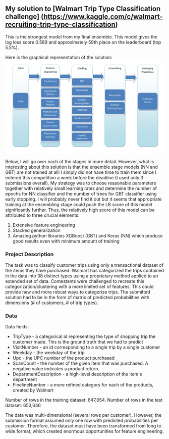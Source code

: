 ## My solution to [Walmart Trip Type Classification challenge] (https://www.kaggle.com/c/walmart-recruiting-trip-type-classification)

This is the strongest model from my final ensemble. This model gives the log loss score 0.589 and approximately 59th place on the leaderboard (top 5.5%).

Here is the graphical representation of the solution:
![alt tag](https://github.com/AntonUBC/Walmart-Trip-Type-Classification/blob/master/pictures/Chart-1.png)

Below, I will go over each of the stages in more detail. However, what is interesting about this solution is that the ensemble stage models (NN and GBT) are not trained at all! I simply did not have time to train them since I entered this competition a week before the deadline (I used only 3 submissions overall). My strategy was to choose reasonable parameters together with relatively small learning rates and determine the number of epochs for NN classifier and the number of trees for GBT classifier using early stopping. I will probably never find it out but it seems that appropriate training at the ensembling stage could push the LB score of this model significantly further. Thus, the relatively high score of this model can be attributed to three crucial elements:
1. Extensive feature engineering
2. Stacked generalization
3. Amazing python libraries XGBoost (GBT) and Keras (NN) which produce good results even with minimum amount of training

### Project Description

The task was to classify customer trips using only a transactional dataset of the items they have purchased. Walmart has categorized the trips contained in the data into 38 distinct types using a proprietary method applied to an extended set of data. Contestants were challenged to recreate this categorization/clustering with a more limited set of features. This could provide new and more robust ways to categorize trips. The submitted solution had to be in the form of matrix of predicted probabilities with dimensions (# of customers, # of trip types).

### Data

Data fields:

- TripType - a categorical id representing the type of shopping trip the customer made. This is the ground truth that we had to predict
- VisitNumber - an id corresponding to a single trip by a single customer
- Weekday - the weekday of the trip
- Upc - the UPC number of the product purchased
- ScanCount - the number of the given item that was purchased. A negative value indicates a product return.
- DepartmentDescription - a high-level description of the item's department
- FinelineNumber - a more refined category for each of the products, created by Walmart

Number of rows in the training dataset: 647,054. Number of rows in the test dataset: 653,646

The data was multi-dimensional (several rows per customer). However, the submission format assumed only one row with predicted probabilities per customer. Therefore, the dataset must have been transformed from long to wide format, which created enormous opportunities for feature engineering.
 




